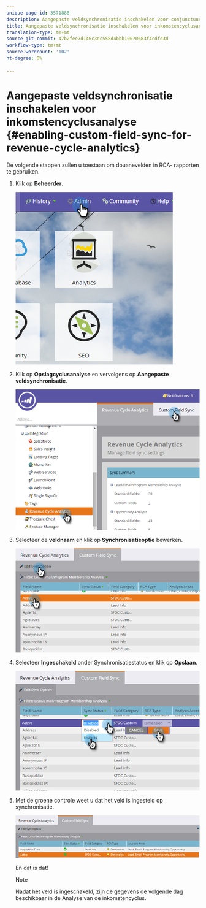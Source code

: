 ```yaml
---
unique-page-id: 3571888
description: Aangepaste veldsynchronisatie inschakelen voor conjunctuuranalyse - Marketo Docs - Productdocumentatie
title: Aangepaste veldsynchronisatie inschakelen voor inkomstencyclusanalyse
translation-type: tm+mt
source-git-commit: 47b2fee7d146c3dc558d4bbb10070683f4cdfd3d
workflow-type: tm+mt
source-wordcount: '102'
ht-degree: 0%

---
```



# Aangepaste veldsynchronisatie inschakelen voor inkomstencyclusanalyse {#enabling-custom-field-sync-for-revenue-cycle-analytics}

De volgende stappen zullen u toestaan om douanevelden in RCA- rapporten te gebruiken.

1. Klik op **Beheerder**.

   ![](assets/one.png)

1. Klik op **Opslagcyclusanalyse** en vervolgens op **Aangepaste veldsynchronisatie**.

   ![](assets/two.png)

1. Selecteer de **veldnaam** en klik op **Synchronisatieoptie** bewerken.

   ![](assets/three.png)

1. Selecteer **Ingeschakeld** onder Synchronisatiestatus en klik op **Opslaan**.

   ![](assets/four.png)

1. Met de groene controle weet u dat het veld is ingesteld op synchronisatie.

   ![](assets/five.png)

   En dat is dat!

   >[!NOTE]
   >
   >Nadat het veld is ingeschakeld, zijn de gegevens de volgende dag beschikbaar in de Analyse van de inkomstencyclus.

